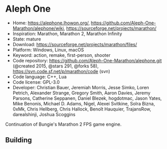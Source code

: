 # Aleph One

- Home: https://alephone.lhowon.org/, https://github.com/Aleph-One-Marathon/alephone/wiki, https://sourceforge.net/projects/marathon/
- Inspiration: Marathon, Marathon 2, Marathon Infinity
- State: mature
- Download: https://sourceforge.net/projects/marathon/files/
- Platform: Windows, Linux, macOS
- Keyword: action, remake, first-person, shooter
- Code repository: https://github.com/Aleph-One-Marathon/alephone.git (@created 2015, @stars 291, @forks 58), https://svn.code.sf.net/p/marathon/code (svn)
- Code language: C++, Lua
- Code license: GPL-3.0
- Developer: Christian Bauer, Jeremiah Morris, Jesse Simko, Loren Petrich, Alexander Strange, Gregory Smith, Aaron Davies, Jeremy Parsons, Catherine Seppanen, Daniel Blezek, hogdotmac, Jason Yates, Mike Benonis, Michael D. Adams, Nigel, Alexei Svitkine, Solra Bizna, 0xMk, Chris Hellberg, Chris Hallock, Benoît Hauquier, TrajansRow, darealshinji, Joshua Scoggins

Continuation of Bungie's Marathon 2 FPS game engine.

## Building

